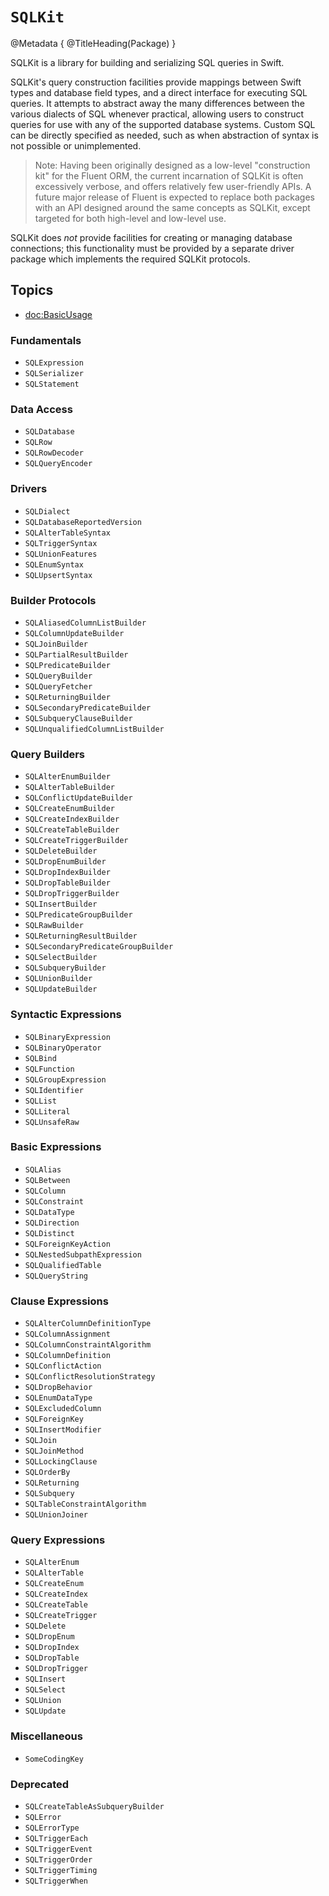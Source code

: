 # ``SQLKit``

@Metadata {
    @TitleHeading(Package)
}

SQLKit is a library for building and serializing SQL queries in Swift.

SQLKit's query construction facilities provide mappings between Swift types and database field types, and a direct interface for executing SQL queries. It attempts to abstract away the many differences between the various dialects of SQL whenever practical, allowing users to construct queries for use with any of the supported database systems. Custom SQL can be directly specified as needed, such as when abstraction of syntax is not possible or unimplemented.

> Note: Having been originally designed as a low-level "construction kit" for the Fluent ORM, the current incarnation of SQLKit is often excessively verbose, and offers relatively few user-friendly APIs. A future major release of Fluent is expected to replace both packages with an API designed around the same concepts as SQLKit, except targeted for both high-level and low-level use.  

SQLKit does _not_ provide facilities for creating or managing database connections; this functionality must be provided by a separate driver package which implements the required SQLKit protocols.

## Topics

- <doc:BasicUsage>

### Fundamentals

- ``SQLExpression``
- ``SQLSerializer``
- ``SQLStatement``

### Data Access

- ``SQLDatabase``
- ``SQLRow``
- ``SQLRowDecoder``
- ``SQLQueryEncoder``

### Drivers

- ``SQLDialect``
- ``SQLDatabaseReportedVersion``
- ``SQLAlterTableSyntax``
- ``SQLTriggerSyntax``
- ``SQLUnionFeatures``
- ``SQLEnumSyntax``
- ``SQLUpsertSyntax``

### Builder Protocols

- ``SQLAliasedColumnListBuilder``
- ``SQLColumnUpdateBuilder``
- ``SQLJoinBuilder``
- ``SQLPartialResultBuilder``
- ``SQLPredicateBuilder``
- ``SQLQueryBuilder``
- ``SQLQueryFetcher``
- ``SQLReturningBuilder``
- ``SQLSecondaryPredicateBuilder``
- ``SQLSubqueryClauseBuilder``
- ``SQLUnqualifiedColumnListBuilder``

### Query Builders

- ``SQLAlterEnumBuilder``
- ``SQLAlterTableBuilder``
- ``SQLConflictUpdateBuilder``
- ``SQLCreateEnumBuilder``
- ``SQLCreateIndexBuilder``
- ``SQLCreateTableBuilder``
- ``SQLCreateTriggerBuilder``
- ``SQLDeleteBuilder``
- ``SQLDropEnumBuilder``
- ``SQLDropIndexBuilder``
- ``SQLDropTableBuilder``
- ``SQLDropTriggerBuilder``
- ``SQLInsertBuilder``
- ``SQLPredicateGroupBuilder``
- ``SQLRawBuilder``
- ``SQLReturningResultBuilder``
- ``SQLSecondaryPredicateGroupBuilder``
- ``SQLSelectBuilder``
- ``SQLSubqueryBuilder``
- ``SQLUnionBuilder``
- ``SQLUpdateBuilder``

### Syntactic Expressions

- ``SQLBinaryExpression``
- ``SQLBinaryOperator``
- ``SQLBind``
- ``SQLFunction``
- ``SQLGroupExpression``
- ``SQLIdentifier``
- ``SQLList``
- ``SQLLiteral``
- ``SQLUnsafeRaw``

### Basic Expressions

- ``SQLAlias``
- ``SQLBetween``
- ``SQLColumn``
- ``SQLConstraint``
- ``SQLDataType``
- ``SQLDirection``
- ``SQLDistinct``
- ``SQLForeignKeyAction``
- ``SQLNestedSubpathExpression``
- ``SQLQualifiedTable``
- ``SQLQueryString``

### Clause Expressions

- ``SQLAlterColumnDefinitionType``
- ``SQLColumnAssignment``
- ``SQLColumnConstraintAlgorithm``
- ``SQLColumnDefinition``
- ``SQLConflictAction``
- ``SQLConflictResolutionStrategy``
- ``SQLDropBehavior``
- ``SQLEnumDataType``
- ``SQLExcludedColumn``
- ``SQLForeignKey``
- ``SQLInsertModifier``
- ``SQLJoin``
- ``SQLJoinMethod``
- ``SQLLockingClause``
- ``SQLOrderBy``
- ``SQLReturning``
- ``SQLSubquery``
- ``SQLTableConstraintAlgorithm``
- ``SQLUnionJoiner``

### Query Expressions

- ``SQLAlterEnum``
- ``SQLAlterTable``
- ``SQLCreateEnum``
- ``SQLCreateIndex``
- ``SQLCreateTable``
- ``SQLCreateTrigger``
- ``SQLDelete``
- ``SQLDropEnum``
- ``SQLDropIndex``
- ``SQLDropTable``
- ``SQLDropTrigger``
- ``SQLInsert``
- ``SQLSelect``
- ``SQLUnion``
- ``SQLUpdate``

### Miscellaneous

- ``SomeCodingKey``

### Deprecated

- ``SQLCreateTableAsSubqueryBuilder``
- ``SQLError``
- ``SQLErrorType``
- ``SQLTriggerEach``
- ``SQLTriggerEvent``
- ``SQLTriggerOrder``
- ``SQLTriggerTiming``
- ``SQLTriggerWhen``
